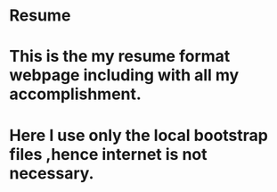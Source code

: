 # Resume

# This is the my resume format webpage including with all my accomplishment.
# Here I use only the local bootstrap files ,hence internet is not necessary.
